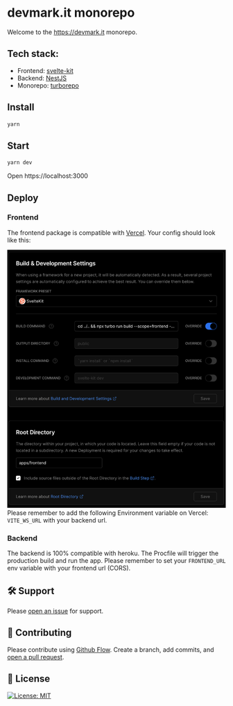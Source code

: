 # devmark.it monorepo

Welcome to the https://devmark.it monorepo.

## Tech stack:
- Frontend: [svelte-kit](https://kit.svelte.dev/)
- Backend: [NestJS](https://nestjs.com/)
- Monorepo: [turborepo](https://turborepo.org/)

## Install
```bash
yarn
```

## Start
```bash
yarn dev
```
Open https://localhost:3000

## Deploy
### Frontend
The frontend package is compatible with [Vercel](https://vercel.com/). Your config should look like this:

![vercel-config](./vercel-config.png)
Please remember to add the following Environment variable on Vercel: `VITE_WS_URL` with your backend url.

### Backend
The backend is 100% compatible with heroku. The Procfile will trigger the production build and run the app. Please remember to set your `FRONTEND_URL` env variable with your frontend url (CORS).

## :hammer_and_wrench: Support

Please [open an issue](https://github.com/Fedeorlandau/devmark.it/issues/new) for support.

## :memo: Contributing

Please contribute using [Github Flow](https://guides.github.com/introduction/flow/). Create a branch, add commits, and [open a pull request](https://github.com/Fedeorlandau/devmark.it/compare/).

## :scroll: License

[![License: MIT](https://img.shields.io/badge/License-MIT-yellow.svg)](https://opensource.org/licenses/MIT)